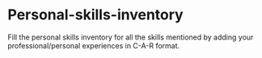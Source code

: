 # Personal-skills-inventory
Fill the personal skills inventory for all the skills mentioned by adding your professional/personal experiences in C-A-R format.

